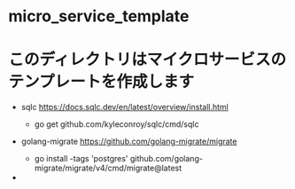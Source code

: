 # micro_service_template

# このディレクトリはマイクロサービスのテンプレートを作成します

- sqlc <https://docs.sqlc.dev/en/latest/overview/install.html>

  - go get github.com/kyleconroy/sqlc/cmd/sqlc

- golang-migrate <https://github.com/golang-migrate/migrate>

  - go install -tags 'postgres' github.com/golang-migrate/migrate/v4/cmd/migrate@latest

-
